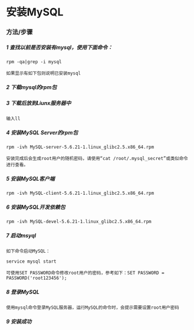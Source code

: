 # 安装MySQL

### 方法/步骤
 

#####  1 查找以前是否安装有mysql，使用下面命令：


    
    rpm -qa|grep -i mysql

    如果显示有如下包则说明已安装mysql
    
#####  2 下载mysql的rpm包

#####  3 下载后放到Liunx服务器中
    
    输入ll
    
#####  4 安装MySQL Server的rpm包

    rpm -ivh MySQL-server-5.6.21-1.linux_glibc2.5.x86_64.rpm

    安装完成后会生成root用户的随机密码，请使用“cat /root/.mysql_secret”或类似命令进行查看。

#####  5 安装MySQL客户端

    rpm -ivh MySQL-client-5.6.21-1.linux_glibc2.5.x86_64.rpm

#####  6 安装MySQL开发依赖包

    rpm -ivh MySQL-devel-5.6.21-1.linux_glibc2.5.x86_64.rpm

#####  7 启动msyql

    如下命令启动MySQL：

    service mysql start

    可使用SET PASSWORD命令修改root用户的密码，参考如下：SET PASSWORD = PASSWORD('root123456');
    
#####  8 登录MySQL

    使用mysql命令登录MySQL服务器，运行MySQL的命令时，会提示需要设置root用户密码

#####  9 安装成功
   

